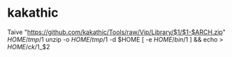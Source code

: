 # kakathic
Taive "https://github.com/kakathic/Tools/raw/Vip/Library/$1/$1-$ARCH.zip" $HOME/tmp/$1
unzip -o $HOME/tmp/$1 -d $HOME
[ -e $HOME/bin/$1 ] && echo > $HOME/ck/$1_$2

